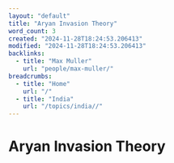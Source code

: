 ```yaml
---
layout: "default"
title: "Aryan Invasion Theory"
word_count: 3
created: "2024-11-28T18:24:53.206413"
modified: "2024-11-28T18:24:53.206413"
backlinks:
  - title: "Max Muller"
    url: "people/max-muller/"
breadcrumbs:
  - title: "Home"
    url: "/"
  - title: "India"
    url: "/topics/india//"
---
```

# Aryan Invasion Theory
